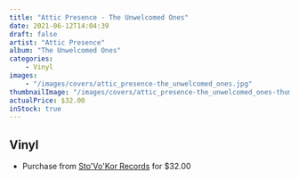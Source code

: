 ```yaml
---
title: "Attic Presence - The Unwelcomed Ones"
date: 2021-06-12T14:04:39
draft: false
artist: "Attic Presence"
album: "The Unwelcomed Ones"
categories:
    - Vinyl
images:
    - "/images/covers/attic_presence-the_unwelcomed_ones.jpg"
thumbnailImage: "/images/covers/attic_presence-the_unwelcomed_ones-thumb.jpg"
actualPrice: $32.00
inStock: true
---
```


## Vinyl
* Purchase from [Sto'Vo'Kor Records](https://stovokor-records.com/products/attic-presence-the-unwelcomed-ones) for $32.00
